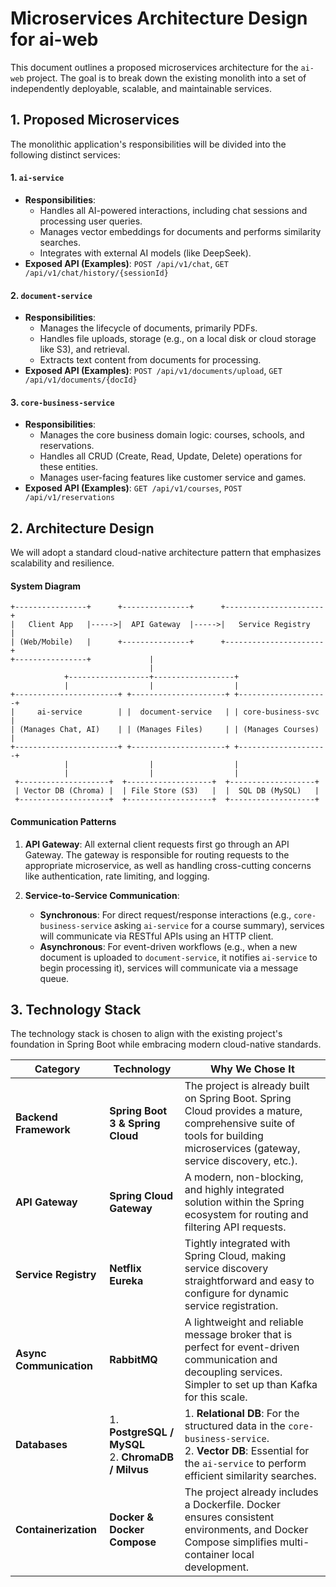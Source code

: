 # Microservices Architecture Design for ai-web

This document outlines a proposed microservices architecture for the `ai-web` project. The goal is to break down the existing monolith into a set of independently deployable, scalable, and maintainable services.

## 1. Proposed Microservices

The monolithic application's responsibilities will be divided into the following distinct services:

#### 1. `ai-service`
*   **Responsibilities**:
    *   Handles all AI-powered interactions, including chat sessions and processing user queries.
    *   Manages vector embeddings for documents and performs similarity searches.
    *   Integrates with external AI models (like DeepSeek).
*   **Exposed API (Examples)**: `POST /api/v1/chat`, `GET /api/v1/chat/history/{sessionId}`

#### 2. `document-service`
*   **Responsibilities**:
    *   Manages the lifecycle of documents, primarily PDFs.
    *   Handles file uploads, storage (e.g., on a local disk or cloud storage like S3), and retrieval.
    *   Extracts text content from documents for processing.
*   **Exposed API (Examples)**: `POST /api/v1/documents/upload`, `GET /api/v1/documents/{docId}`

#### 3. `core-business-service`
*   **Responsibilities**:
    *   Manages the core business domain logic: courses, schools, and reservations.
    *   Handles all CRUD (Create, Read, Update, Delete) operations for these entities.
    *   Manages user-facing features like customer service and games.
*   **Exposed API (Examples)**: `GET /api/v1/courses`, `POST /api/v1/reservations`

## 2. Architecture Design

We will adopt a standard cloud-native architecture pattern that emphasizes scalability and resilience.

#### System Diagram

```
+----------------+      +---------------+      +----------------------+
|   Client App   |----->|  API Gateway  |----->|   Service Registry   |
| (Web/Mobile)   |      +---------------+      +----------------------+
+----------------+             |
                               |
            +------------------+------------------+
            |                  |                  |
+-----------------------+ +---------------------+ +--------------------+
|     ai-service        | |  document-service   | | core-business-svc  |
| (Manages Chat, AI)    | | (Manages Files)     | | (Manages Courses)  |
+-----------------------+ +---------------------+ +--------------------+
            |                  |                  |
            |                  |                  |
 +--------------------+  +-------------------+  +-------------------+
 | Vector DB (Chroma) |  | File Store (S3)   |  |  SQL DB (MySQL)   |
 +--------------------+  +-------------------+  +-------------------+
```

#### Communication Patterns

1.  **API Gateway**: All external client requests first go through an API Gateway. The gateway is responsible for routing requests to the appropriate microservice, as well as handling cross-cutting concerns like authentication, rate limiting, and logging.

2.  **Service-to-Service Communication**:
    *   **Synchronous**: For direct request/response interactions (e.g., `core-business-service` asking `ai-service` for a course summary), services will communicate via RESTful APIs using an HTTP client.
    *   **Asynchronous**: For event-driven workflows (e.g., when a new document is uploaded to `document-service`, it notifies `ai-service` to begin processing it), services will communicate via a message queue.

## 3. Technology Stack

The technology stack is chosen to align with the existing project's foundation in Spring Boot while embracing modern cloud-native standards.

| Category                  | Technology                                     | Why We Chose It                                                                                                                              |
| ------------------------- | ---------------------------------------------- | ------------------------------------------------------------------------------------------------------------------------------------------ |
| **Backend Framework**     | **Spring Boot 3 & Spring Cloud**               | The project is already built on Spring Boot. Spring Cloud provides a mature, comprehensive suite of tools for building microservices (gateway, service discovery, etc.). |
| **API Gateway**           | **Spring Cloud Gateway**                       | A modern, non-blocking, and highly integrated solution within the Spring ecosystem for routing and filtering API requests.                   |
| **Service Registry**      | **Netflix Eureka**                             | Tightly integrated with Spring Cloud, making service discovery straightforward and easy to configure for dynamic service registration.       |
| **Async Communication**   | **RabbitMQ**                                   | A lightweight and reliable message broker that is perfect for event-driven communication and decoupling services. Simpler to set up than Kafka for this scale. |
| **Databases**             | 1. **PostgreSQL / MySQL** <br> 2. **ChromaDB / Milvus** | 1. **Relational DB**: For the structured data in the `core-business-service`. <br> 2. **Vector DB**: Essential for the `ai-service` to perform efficient similarity searches. |
| **Containerization**      | **Docker & Docker Compose**                    | The project already includes a Dockerfile. Docker ensures consistent environments, and Docker Compose simplifies multi-container local development. |
